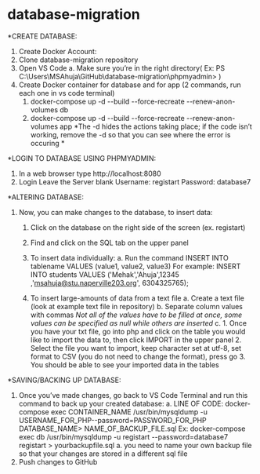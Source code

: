 # database-migration

*CREATE DATABASE:
1. Create Docker Account:
2. Clone database-migration repository
3. Open VS Code
        a. Make sure you’re in the right directory( Ex: PS C:\Users\MSAhuja\GitHub\database-migration\phpmyadmin> )
4. Create Docker container for database and for app (2 commands, run each one in vs code terminal)
    1. docker-compose up -d --build --force-recreate --renew-anon-volumes db
    2. docker-compose up -d --build --force-recreate --renew-anon-volumes app
*The -d hides the actions taking place; if the code isn’t working, remove the -d so that you can see where the error is occuring * 


*LOGIN TO DATABASE USING PHPMYADMIN:
1. In a web browser type  http://localhost:8080
2. Login
        Leave the Server blank
        Username: registart
        Password: database7


*ALTERING DATABASE:
1. Now, you can make changes to the database, to insert data: 
    1. Click on the database on the right side of the screen (ex. registart)
    2. Find and click on the SQL tab on the upper panel

    3. To insert data individually: 
        a. Run the command INSERT INTO tablename VALUES (value1, value2, value3)
        For example: INSERT INTO students VALUES ('Mehak','Ahuja',12345 ,'msahuja@stu.naperville203.org', 6304325765);

    4. To insert large-amounts of data from a text file
        a. Create a text file (look at example text file in repository)
        b. Separate column values with commas
            *Not all of the values have to be filled at once, some values can be specified as null while others are inserted*
        c.
                1. Once you have your txt file, go into php and click on the table you would like to import the data to, then click IMPORT in the upper panel
                2. Select the file you want to import, keep character set at utf-8, set format to CSV (you do not need to change the format), press go
                3. You should be able to see your imported data in the tables 


*SAVING/BACKING UP DATABASE:
1. Once you’ve made changes, go back to VS Code Terminal and run this command to back up your created database:
    a. LINE OF CODE: docker-compose exec CONTAINER_NAME /usr/bin/mysqldump -u USERNAME_FOR_PHP--password=PASSWORD_FOR_PHP DATABASE_NAME> NAME_OF_BACKUP_FILE.sql
    Ex: docker-compose exec db /usr/bin/mysqldump -u registart --password=database7 registart > yourbackupfile.sql
    a. you need to name your own backup file so that your changes are stored in a different sql file
2. Push changes to GitHub 



